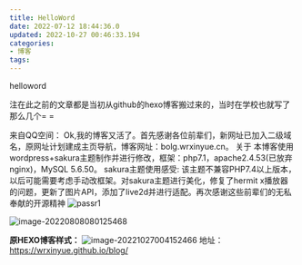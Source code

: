 ```yaml
---
title: HelloWord
date: 2022-07-12 18:44:36.0
updated: 2022-10-27 00:46:33.194
categories: 
- 博客
tags: 
---
```


<!-- wp:paragraph -->
<p>helloword</p>
<!-- /wp:paragraph -->
<p>注在此之前的文章都是当初从github的hexo博客搬过来的，当时在学校也就写了那么几个= =</p>

来自QQ空间：
Ok,我的博客又活了。首先感谢各位前辈们，新网址已加入二级域名，原网址计划建成主页导航，博客网址：bolg.wrxinyue.cn。
关于
本博客使用wordpress+sakura主题制作并进行修改，框架：php7.1，apache2.4.53(已放弃nginx)，MySQL 5.6.50。
sakura主题使用感受:
该主题不兼容PHP7.4以上版本，以后可能需要考虑手动改框架。对sakura主题进行美化，修复了hermit x播放器的问题，更新了图片API，添加了live2d并进行适配。再次感谢这些前辈们的无私奉献的开源精神
![passr1](https://wrxinyue.oss-cn-hongkong.aliyuncs.com/img/passr1.png)

![image-20220808080125468](https://cdn.jsdelivr.net/gh/WRXinYue/PictureCDN/img/image-20220808080125468.png)

**原HEXO博客样式：**
![image-20221027004152466](https://wrxinyue.oss-cn-hongkong.aliyuncs.com/img/image-20221027004152466.png)
地址：https://wrxinyue.github.io/blog/